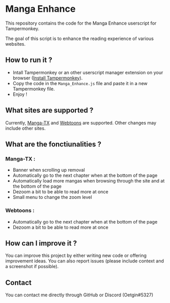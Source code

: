 # Manga Enhance
This repository contains the code for the Manga Enhance userscript for Tampermonkey.

The goal of this script is to enhance the reading experience of various websites.


## How to run it ?
- Intall Tampermonkey or an other userscript manager extension on your browser ([Install Tampermonkey](https://chrome.google.com/webstore/detail/tampermonkey/dhdgffkkebhmkfjojejmpbldmpobfkfo)).
- Copy the code in the `Manga_Enhance.js` file and paste it in a new Tampermonkey file.
- Enjoy !


## What sites are supported ?
Currently, [Manga-TX](https://manga-tx.com) and [Webtoons](https://www.webtoons.com) are supported. Other changes may include other sites.


## What are the fonctiunalities ?
### Manga-TX :
- Banner when scrolling up removal
- Automatically go to the next chapter when at the bottom of the page
- Automatically load more mangas when browsing through the site and at the bottom of the page
- Dezoom a bit to be able to read more at once
- Small menu to change the zoom level
### Webtoons :
- Automatically go to the next chapter when at the bottom of the page
- Dezoom a bit to be able to read more at once

## How can I improve it ?
You can improve this project by either writing new code or offering improvement ideas.
You can also report issues (please include context and a screenshot if possible).


## Contact
You can contact me directly through GitHub or Discord (Oetgin#5327)
